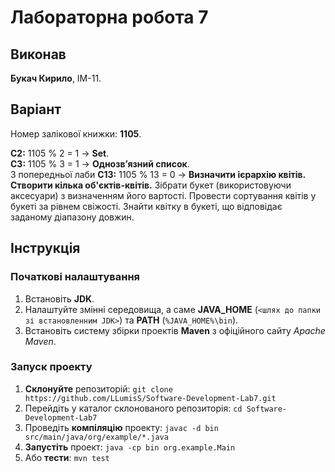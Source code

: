 # Лабораторна робота 7
## Виконав
**Букач Кирило**, ІМ-11.
## Варіант
Номер залікової книжки: **1105**.  
  
**С2:** 1105 % 2 = 1 -> **Set**.  
**С3:** 1105 % 3 = 1 -> **Однозв’язний список**.  
З попередньої лаби **С13:** 1105 % 13 = 0 -> **Визначити ієрархію квітів. Створити кілька об'єктів-квітів.** Зібрати букет 
(використовуючи аксесуари) з визначенням його вартості. Провести сортування квітів у букеті за рівнем 
свіжості. Знайти квітку в букеті, що відповідає заданому діапазону довжин.  
## Інструкція
### Початкові налаштування
1. Встановіть **JDK**.
2. Налаштуйте змінні середовища, а саме **JAVA_HOME** (`<шлях до папки зі встановленним JDK>`) та **PATH** (`%JAVA_HOME%\bin`).
3. Встановіть систему збірки проектів **Maven** з офіційного сайту *Apache Maven*.
### Запуск проекту
1. **Склонуйте** репозиторій: `git clone https://github.com/LLumisS/Software-Development-Lab7.git`
2. Перейдіть у каталог склонованого репозиторія: `cd Software-Development-Lab7`
3. Проведіть **компіляцію** проекту: `javac -d bin src/main/java/org/example/*.java`
4. **Запустіть** проект: `java -cp bin org.example.Main`
5. Aбо **тести**: `mvn test`
